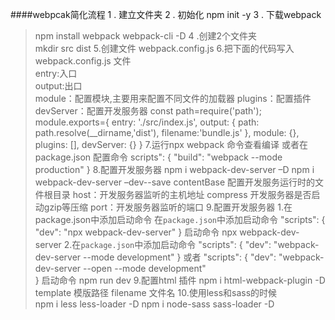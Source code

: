 ####webpcak简化流程 
1 . 建立文件夹 
2 . 初始化  npm init -y 
3 . 下载webpack 
>npm install webpack webpack-cli -D
4 .创建2个文件夹  
>mkdir src dist 
5.创建文件 webpack.config.js 
6.把下面的代码写入webpack.config.js 文件  
entry:入口  
output:出口  
module：配置模块,主要用来配置不同文件的加载器
plugins：配置插件
devServer：配置开发服务器
const path=require('path');
module.exports={
    entry: './src/index.js',
    output: {
        path: path.resolve(__dirname,'dist'),
        filename:'bundle.js'
    },
    module: {},
    plugins: [],
    devServer: {}
}
7.运行npx webpack 命令查看编译 或者在package.json 配置命令 
scripts": {
    "build": "webpack --mode production"
}
8.配置开发服务器
npm i webpack-dev-server –D
npm i webpack-dev-server –dev--save 
contentBase 配置开发服务运行时的文件根目录
host：开发服务器监听的主机地址
compress 开发服务器是否启动gzip等压缩
port：开发服务器监听的端口
9.配置开发服务器 
1.在package.json中添加启动命令
  在`package.json`中添加启动命令
"scripts": {
  "dev": "npx webpack-dev-server"
}
启动命令  npx webpack-dev-server
2.在`package.json`中添加启动命令
"scripts": {
  "dev": "webpack-dev-server --mode development"
} 或者 
"scripts": {
  "dev": "webpack-dev-server --open --mode development"  
}
启动命令  npm run dev 
9.配置html 插件 
npm i html-webpack-plugin -D
template 模版路径
filename 文件名
10.使用less和sass的时候  
npm i less less-loader -D
npm i node-sass sass-loader -D